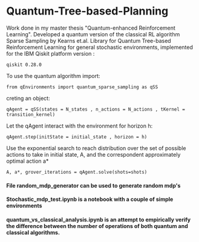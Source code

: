 # Quantum-Tree-based-Planning

Work done in my master thesis "Quantum-enhanced Reinforcement Learning". Developed a quantum version of the classical RL algorithm Sparse Sampling by Kearns et.al. Library for Quantum Tree-based Reinforcement Learning for general stochastic environments, implemented for the IBM Qiskit platform version :

	qiskit 0.28.0

To use the quantum algorithm import: 
	
	from qEnvironments import quantum_sparse_sampling as qSS
	
creting an object:
	
	qAgent = qSS(states = N_states , n_actions = N_actions , tKernel = transition_kernel)

Let the qAgent interact with the environment for horizon h:
	
	qAgent.step(initState = initial_state , horizon = h)
	
Use the exponential search to reach distribution over the set of possible actions to take in initial state, A, and the correspondent approximately optimal action a*

	A, a*, grover_iterations = qAgent.solve(shots=shots)
	

#### File random_mdp_generator can be used to generate random mdp's
#### Stochastic_mdp_test.ipynb is a notebook with a couple of simple environments
#### quantum_vs_classical_analysis.ipynb is an attempt to empirically verify the difference between the number of operations of both quantum and classical algorithms.
